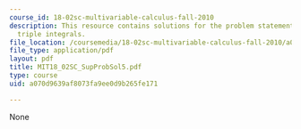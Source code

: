 ```yaml
---
course_id: 18-02sc-multivariable-calculus-fall-2010
description: This resource contains solutions for the problem statements related to
  triple integrals.
file_location: /coursemedia/18-02sc-multivariable-calculus-fall-2010/a070d9639af8073fa9ee0d9b265fe171_MIT18_02SC_SupProbSol5.pdf
file_type: application/pdf
layout: pdf
title: MIT18_02SC_SupProbSol5.pdf
type: course
uid: a070d9639af8073fa9ee0d9b265fe171

---
```

None